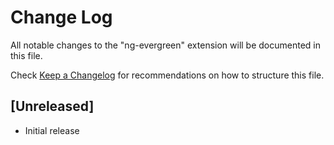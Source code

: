 # Change Log

All notable changes to the "ng-evergreen" extension will be documented in this file.

Check [Keep a Changelog](http://keepachangelog.com/) for recommendations on how to structure this file.

## [Unreleased]

- Initial release